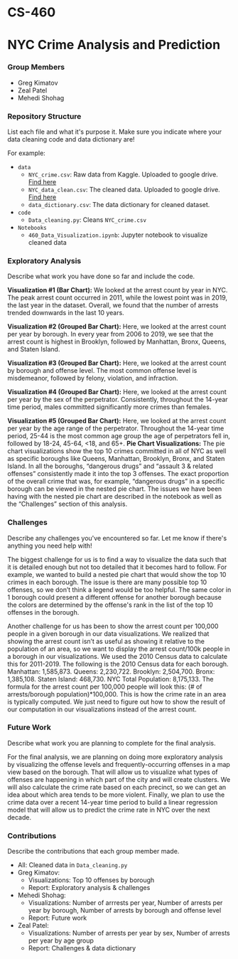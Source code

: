 # CS-460

# NYC Crime Analysis and Prediction

### Group Members

- Greg Kimatov
- Zeal Patel
- Mehedi Shohag

### Repository Structure

List each file and what it's purpose it. Make sure you indicate where your data cleaning code and data dictionary are!

For example:

- `data`
  - `NYC_crime.csv`: Raw data from Kaggle. Uploaded to google drive. [Find here](https://drive.google.com/file/d/1GNcjWlVpo_xpf1jSCaylVzF3Udc7PmkA/view?usp=sharing)
  - `NYC_data_clean.csv`: The cleaned data. Uploaded to google drive. [Find here](https://drive.google.com/file/d/1KULQlBHtp-Fbcdy8zANkabB9R575ePD-/view?usp=sharing)
  - `data_dictionary.csv`: The data dictionary for cleaned dataset.
- `code`
  - `Data_cleaning.py`: Cleans `NYC_crime.csv`
- `Notebooks`
  - `460_Data_Visualization.ipynb`: Jupyter notebook to visualize cleaned data

### Exploratory Analysis

Describe what work you have done so far and include the code.

**Visualization #1 (Bar Chart):** We looked at the arrest count by year in NYC. The peak arrest count occurred in 2011, while the lowest point was in 2019, the last year in the dataset. Overall, we found that the number of arrests trended downwards in the last 10 years.

**Visualization #2 (Grouped Bar Chart):** Here, we looked at the arrest count per year by borough. In every year from 2006 to 2019, we see that the arrest count is highest in Brooklyn, followed by Manhattan, Bronx, Queens, and Staten Island.

**Visualization #3 (Grouped Bar Chart):** Here, we looked at the arrest count by borough and offense level. The most common offense level is misdemeanor, followed by felony, violation, and infraction.

**Visualization #4 (Grouped Bar Chart):** Here, we looked at the arrest count per year by the sex of the perpetrator. Consistently, throughout the 14-year time period, males committed significantly more crimes than females.

**Visualization #5 (Grouped Bar Chart):** Here, we looked at the arrest count per year by the age range of the perpetrator. Throughout the 14-year time period, 25-44 is the most common age group the age of perpetrators fell in, followed by 18-24, 45-64, <18, and 65+.
**Pie Chart Visualizations:** The pie chart visualizations show the top 10 crimes committed in all of NYC as well as specific boroughs like Queens, Manhattan, Brooklyn, Bronx, and Staten Island. In all the boroughs, “dangerous drugs” and “assault 3 & related offenses” consistently made it into the top 3 offenses. The exact proportion of the overall crime that was, for example, “dangerous drugs” in a specific borough can be viewed in the nested pie chart. The issues we have been having with the nested pie chart are described in the notebook as well as the “Challenges” section of this analysis.

### Challenges

Describe any challenges you've encountered so far. Let me know if there's anything you need help with!

The biggest challenge for us is to find a way to visualize the data such that it is detailed enough but not too detailed that it becomes hard to follow. For example, we wanted to build a nested pie chart that would show the top 10 crimes in each borough. The issue is there are many possible top 10 offenses, so we don’t think a legend would be too helpful. The same color in 1 borough could present a different offense for another borough because the colors are determined by the offense's rank in the list of the top 10 offenses in the borough.

Another challenge for us has been to show the arrest count per 100,000 people in a given borough in our data visualizations. We realized that showing the arrest count isn’t as useful as showing it relative to the population of an area, so we want to display the arrest count/100k people in a borough in our visualizations. We used the 2010 Census data to calculate this for 2011-2019. The following is the 2010 Census data for each borough. Manhattan: 1,585,873. Queens: 2,230,722. Brooklyn: 2,504,700. Bronx: 1,385,108. Staten Island: 468,730. NYC Total Population: 8,175,133. The formula for the arrest count per 100,000 people will look this: (# of arrests/borough population)\*100,000. This is how the crime rate in an area is typically computed. We just need to figure out how to show the result of our computation in our visualizations instead of the arrest count.

### Future Work

Describe what work you are planning to complete for the final analysis.

For the final analysis, we are planning on doing more exploratory analysis by visualizing the offense levels and frequently-occurring offenses in a map view based on the borough. That will allow us to visualize what types of offenses are happening in which part of the city and will create clusters. We will also calculate the crime rate based on each precinct, so we can get an idea about which area tends to be more violent. Finally, we plan to use the crime data over a recent 14-year time period to build a linear regression model that will allow us to predict the crime rate in NYC over the next decade.

### Contributions

Describe the contributions that each group member made.

- All: Cleaned data in `Data_cleaning.py`
- Greg Kimatov:
  - Visualizations: Top 10 offenses by borough
  - Report: Exploratory analysis & challenges
- Mehedi Shohag:
  - Visualizations: Number of arrrests per year, Number of arrests per year by borough, Number of arrests by borough and offense level
  - Report: Future work
- Zeal Patel:
  - Visualizations: Number of arrests per year by sex, Number of arrests per year by age group
  - Report: Challenges & data dictionary
